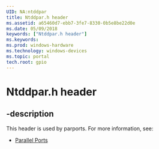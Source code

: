 ```yaml
---
UID: NA:ntddpar
title: Ntddpar.h header
ms.assetid: a65460d7-ebb7-3fe7-8330-0b5e8be22d0e
ms.date: 05/09/2018
keywords: ["Ntddpar.h header"]
ms.keywords: 
ms.prod: windows-hardware
ms.technology: windows-devices
ms.topic: portal
tech.root: gpio
---
```


# Ntddpar.h header


## -description


This header is used by parports. For more information, see:

- [Parallel Ports](../_parports/index.md)
